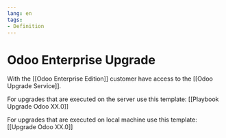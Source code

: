 ```yaml
---
lang: en
tags:
- Definition
---
```

# Odoo Enterprise Upgrade

With the [[Odoo Enterprise Edition]] customer have access to the [[Odoo Upgrade Service]].

For upgrades that are executed on the server use this template: [[Playbook Upgrade Odoo XX.0]]

For upgrades that are executed on local machine use this template: [[Upgrade Odoo XX.0]]
